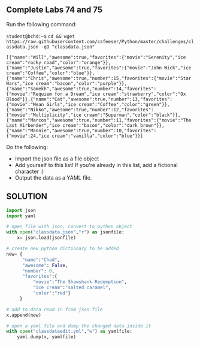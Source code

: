 ## Complete Labs 74 and 75

Run the following command:

`student@bchd:~$` `cd && wget https://raw.githubusercontent.com/csfeeser/Python/master/challenges/classdata.json -qO "classdata.json"`

```
[{"name":"Will","awesome":true,"favorites":{"movie":"Serenity","ice cream":"rocky road","color":"orange"}},{"name":"Justin","awesome":true,"favorites":{"movie":"John Wick","ice cream":"Coffee","color":"blue"}},{"name":"Chris","awesome":true,"number":15,"favorites":{"movie":"Star Wars","ice cream":"bacon","color":"purple"}},{"name":"Samekh","awesome":true,"number":14,"favorites":{"movie":"Requiem for a Dream","ice cream":"strawberry","color":"Ox Blood"}},{"name":"Cat","awesome":true,"number":13,"favorites":{"movie":"Mean Girls","ice cream":"Coffee","color":"green"}},{"name":"Nikko","awesome":true,"number":12,"favorites":{"movie":"Multiplicity","ice cream":"Superman","color":"black"}},{"name":"Marcos","awesome":true,"number":11,"favorites":{"movie":"The Last Airbender","ice cream":"bacon","color":"dark brown"}},{"name":"Mannie","awesome":true,"number":10,"favorites":{"movie":24,"ice cream":"vanilla","color":"blue"}}]
```

Do the following:

- Import the json file as a file object
- Add yourself to this list! If you're already in this list, add a fictional character :)
- Output the data as a YAML file.

## SOLUTION

```python
import json
import yaml

# open file with json, convert to python object
with open("classdata.json","r") as jsonfile:
    x= json.load(jsonfile)

# create new python dictionary to be added
new= {
      "name":"Chad",
      "awesome": False,
      "number": 0,
      "favorites":{
          "movie":"The Shawshank Redemption",
          "ice cream":"salted caramel",
          "color":"red"}
     }

# add to data read in from json file
x.append(new)

# open a yaml file and dump the changed data inside it
with open("classdataedit.yml","w") as yamlfile:
    yaml.dump(x, yamlfile)
```
